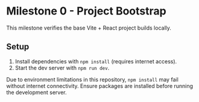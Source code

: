 # Milestone 0 - Project Bootstrap

This milestone verifies the base Vite + React project builds locally.

## Setup

1. Install dependencies with `npm install` (requires internet access).
2. Start the dev server with `npm run dev`.

Due to environment limitations in this repository, `npm install` may fail
without internet connectivity. Ensure packages are installed before running
the development server.
